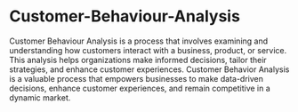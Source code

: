 # Customer-Behaviour-Analysis
Customer Behaviour Analysis is a process that involves examining and understanding how customers interact with a business, product, or service.
This analysis helps organizations make informed decisions, tailor their strategies, and enhance customer experiences.
Customer Behavior Analysis is a valuable process that empowers businesses to make data-driven decisions, enhance customer experiences, and remain competitive in a dynamic market. 
 
